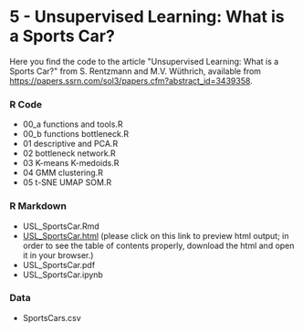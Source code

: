# 5 - Unsupervised Learning: What is a Sports Car?

Here you find the code to the article "Unsupervised Learning: What is a Sports Car?" from S. Rentzmann and M.V. Wüthrich,
available from https://papers.ssrn.com/sol3/papers.cfm?abstract_id=3439358.


### R Code
- 00_a functions and tools.R
- 00_b functions bottleneck.R
- 01 descriptive and PCA.R
- 02 bottleneck network.R
- 03 K-means K-medoids.R
- 04 GMM clustering.R
- 05 t-SNE UMAP SOM.R

### R Markdown
- USL_SportsCar.Rmd
- [USL_SportsCar.html](...) (please click on this link to preview html output; in order to see the table of contents properly, download the html and open it in your browser.)
- USL_SportsCar.pdf
- USL_SportsCar.ipynb

### Data
- SportsCars.csv
